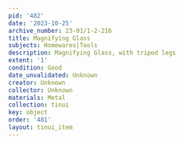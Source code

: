```yaml
---
pid: '482'
date: '2023-10-25'
archive_number: 23-01/1-2-216
title: Magnifying Glass
subjects: Homewares|Tools
description: Magnifying Glass, with tripod legs
extent: '1'
condition: Good
date_unvalidated: Unknown
creator: Unknown
collector: Unknown
materials: Metal
collection: tinui
key: object
order: '481'
layout: tinui_item
---
```

